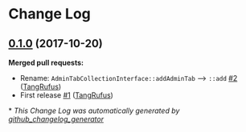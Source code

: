 # Change Log

## [0.1.0](https://github.com/TypistTech/wp-admin-tabs/tree/0.1.0) (2017-10-20)
**Merged pull requests:**

- Rename: `AdminTabCollectionInterface::addAdminTab` --\> `::add` [\#2](https://github.com/TypistTech/wp-admin-tabs/pull/2) ([TangRufus](https://github.com/TangRufus))
- First release [\#1](https://github.com/TypistTech/wp-admin-tabs/pull/1) ([TangRufus](https://github.com/TangRufus))



\* *This Change Log was automatically generated by [github_changelog_generator](https://github.com/skywinder/Github-Changelog-Generator)*